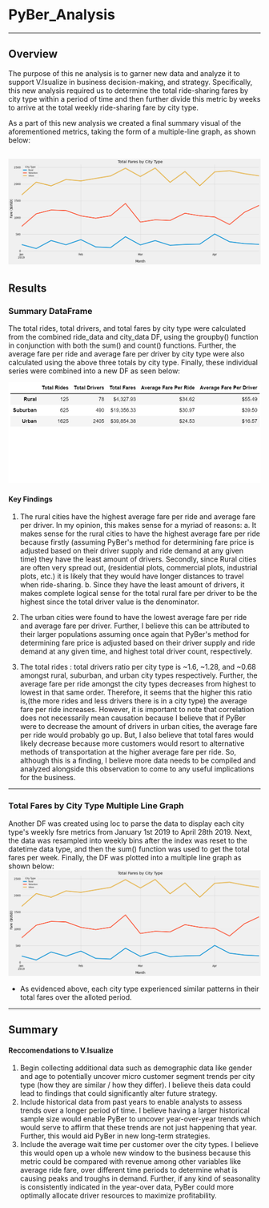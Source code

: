 # PyBer_Analysis
---
## Overview
The purpose of this ne analysis is to garner new data and analyze it to support V.Isualize in business decision-making, and strategy. Specifically, this new analysis required us to determine the total ride-sharing fares by city type within a period of time and then further divide this metric by weeks to arrive at the total weekly ride-sharing fare by city type.

As a part of this new analysis we created a final summary visual of the aforementioned metrics, taking the form of a multiple-line graph, as shown below: 

![](Analysis/PyBer_fare_summary.png)
---
## Results
### Summary DataFrame
The total rides, total drivers, and total fares by city type were calculated from the combined ride_data and city_data DF, using the groupby() function in conjunction with both the sum() and count() functions. Further, the average fare per ride and average fare per driver by city type were also calculated using the above three totals by city type. Finally, these individual series were combined into a new DF as seen below:

![](Analysis/PyBer_challenge_summary_df.png)
#### Key Findings
1. The rural cities have the highest average fare per ride and average fare per driver. In my opinion,      this makes sense for a myriad of reasons:
      a. It makes sense for the rural cities to have the highest average fare per ride because firstly            (assuming PyBer's method for determining fare price is adjusted based on their driver supply              and ride demand at any given time) they have the least amount of drivers. Secondly, since Rural          cities are often very spread out, (residential plots, commercial plots, industrial plots, etc.)          it is likely that they would have longer distances to travel when ride-sharing. 
      b. Since they have the least amount of drivers, it makes complete logical sense for the total rural          fare per driver to be the highest since the total driver value is the denominator.
      
2. The urban cities were found to have the lowest average fare per ride and average fare per driver.        Further, I believe this can be attributed to their larger populations assuming once again that            PyBer's method for determining fare price is adjusted based on their driver supply and ride demand        at any given time, and highest total driver count, respectively.
  
3. The total rides : total drivers ratio per city type is ~1.6, ~1.28, and ~0.68 amongst rural,              suburban, and urban city types respectively. Further, the average fare per ride amongst the city          types decreases from highest to lowest in that same order. Therefore, it seems that the higher this      ratio is,(the more rides and less drivers there is in a city type) the average fare per ride              increases. However, it is important to note that correlation does not necessarily mean causation          because I believe that if PyBer were to decrease the amount of drivers in urban cities, the average      fare per ride would probably go up. But, I also believe that total fares would likely decrease            because more customers would resort to alternative methods of transportation at the higher average        fare per ride. So, although this is a finding, I believe more data needs to be compiled and analyzed      alongside this observation to come to any useful implications for the business.
  ---
### Total Fares by City Type Multiple Line Graph
Another DF was created using loc to parse the data to display each city type's weekly fsre metrics from January 1st 2019 to April 28th 2019. Next, the data was resampled into weekly bins after the index was reset to the datetime data type, and then the sum() function was used to get the total fares per week. Finally, the DF was plotted into a multiple line graph as shown below:
![](Analysis/PyBer_fare_summary.png)
* As evidenced above, each city type experienced similar patterns in their total fares over the alloted period.
---
## Summary
#### Reccomendations to V.Isualize
1. Begin collecting additional data such as demographic data like gender and age to potentially uncover micro customer segment trends per city type (how they are similar / how they differ). I believe theis data could lead to findings that could significantly alter future strategy. 
2. Include historical data from past years to enable analysts to assess trends over a longer period of time. I believe having a larger historical sample size would enable PyBer to uncover year-over-year trends which would serve to affirm that these trends are not just happening that year. Further, this would aid PyBer in new long-term strategies.
3. Include the average wait time per customer over the city types. I believe this would open up a whole new window to the business because this metric could be compared with revenue among other variables like average ride fare, over different time periods to determine what is causing peaks and troughs in demand. Further, if any kind of seasonality is consistently indicated in the year-over data, PyBer could more optimally allocate driver resources to maximize profitability.  
